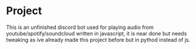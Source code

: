 # Project
This is an unfinished discord bot used for playing audio from youtube/spotify/soundcloud written in javascript, it is near done but needs tweaking as ive already made this project before but in pythod instead of js.

